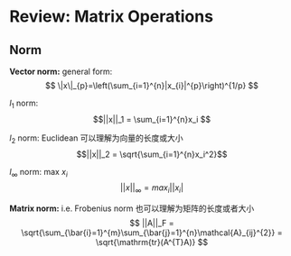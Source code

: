 # Review: Matrix Operations
## Norm 
**Vector norm:** general form:
$$
\|x\|_{p}=\left(\sum_{i=1}^{n}|x_{i}|^{p}\right)^{1/p}
$$

$l_1$ norm: 
$$||x||_1 = \sum_{i=1}^{n}x_i $$

$l_2$ norm: Euclidean 可以理解为向量的长度或大小
$$||x||_2 = \sqrt{\sum_{i=1}^{n}x_i^2}$$

$l_\infty$ norm: max $x_i$
$$||x||_\infty = max_{i}||x_i|$$ 


**Matrix norm:** i.e. Frobenius norm 也可以理解为矩阵的长度或者大小
$$ ||A||_F = \sqrt{\sum_{\bar{i}=1}^{m}\sum_{\bar{j}=1}^{n}\mathcal{A}_{ij}^{2}} = \sqrt{\mathrm{tr}(A^{T}A)} $$ 
